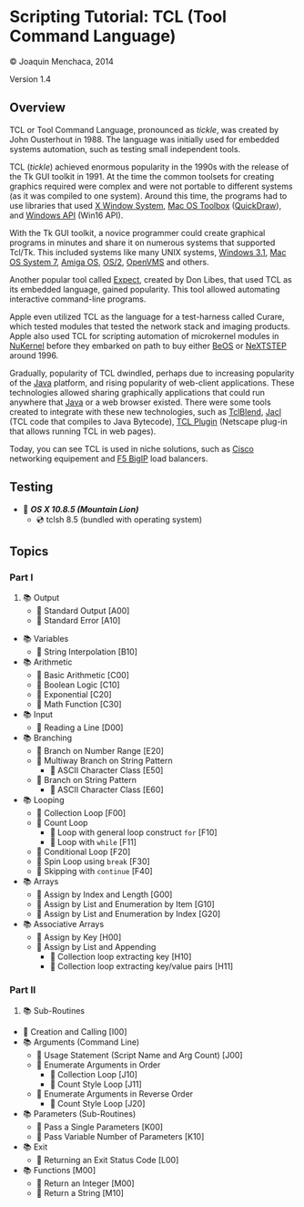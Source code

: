 # Scripting Tutorial: TCL (Tool Command Language)

© Joaquin Menchaca, 2014

Version 1.4

## Overview

TCL or Tool Command Language, pronounced as *tickle*, was created by John Ousterhout in 1988.  The language was initially used for embedded systems automation, such as testing small independent tools.  

TCL (*tickle*) achieved enormous popularity in the 1990s with the release of the Tk GUI toolkit in 1991.  At the time the common toolsets for creating graphics required were complex and were not portable to different systems (as it was compiled to one system).  Around this time, the programs had to use libraries that used [X Window System](http://en.wikipedia.org/wiki/X_Window_System), [Mac OS Toolbox](http://en.wikipedia.org/wiki/Macintosh_Toolbox) ([QuickDraw](http://en.wikipedia.org/wiki/QuickDraw)), and [Windows API](http://en.wikipedia.org/wiki/Windows_API) (Win16 API).  

With the Tk GUI toolkit, a novice programmer could create graphical programs in minutes and share it on numerous systems that supported Tcl/Tk. This included systems like many UNIX systems, [Windows 3.1](http://en.wikipedia.org/wiki/Windows_3.1x), [Mac OS System 7](http://en.wikipedia.org/wiki/System_7), [Amiga OS](http://en.wikipedia.org/wiki/AmigaOS), [OS/2](http://en.wikipedia.org/wiki/OS/2), [OpenVMS](http://en.wikipedia.org/wiki/OpenVMS) and others.

Another popular tool called [Expect](http://en.wikipedia.org/wiki/Expect), created by Don Libes, that used TCL as its embedded language, gained popularity.  This tool allowed automating interactive command-line programs.

Apple even utilized TCL as the language for a test-harness called Curare, which tested modules that tested the network stack and imaging products. Apple also used TCL for scripting automation of microkernel modules in [NuKernel](http://en.wikipedia.org/wiki/Nukernel) before they embarked on path to buy either [BeOS](http://en.wikipedia.org/wiki/BeOS) or [NeXTSTEP](http://en.wikipedia.org/wiki/NeXTSTEP) around 1996.

Gradually, popularity of TCL dwindled, perhaps due to increasing popularity of the [Java](http://en.wikipedia.org/wiki/Java_%28software_platform%29) platform, and rising popularity of web-client applications.  These technologies allowed sharing graphically applications that could run anywhere that [Java](http://en.wikipedia.org/wiki/Java_%28software_platform%29) or a web browser existed.  There were some tools created to integrate with these new technologies, such as [TclBlend](http://en.wikipedia.org/wiki/Tcl/Java), [Jacl](http://en.wikipedia.org/wiki/Tcl/Java) (TCL code that compiles to Java Bytecode), [TCL Plugin](http://www.tcl.tk/software/plugin/) (Netscape plug-in that allows running TCL in web pages).

Today, you can see TCL is used in niche solutions, such as [Cisco](http://en.wikipedia.org/wiki/Cisco_Systems) networking equipement and [F5 BigIP](http://en.wikipedia.org/wiki/F5_Networks#BIG-IP) load balancers.

## Testing

* :dvd: *__OS X 10.8.5 (Mountain Lion)__*
  * :cd: tclsh 8.5 (bundled with operating system)

## Topics

### Part I

1. :books: Output
   * :green_book: Standard Output [A00]
   * :green_book: Standard Error [A10]
* :books: Variables
   * :green_book: String Interpolation [B10]
* :books: Arithmetic
   * :green_book: Basic Arithmetic [C00]
   * :green_book: Boolean Logic [C10]
   * :green_book: Exponential [C20]
   * :green_book: Math Function [C30]
* :books: Input
   * :green_book: Reading a Line [D00]
* :books: Branching
   * :green_book: Branch on Number Range [E20]
   * :green_book: Multiway Branch on String Pattern
     * :page_facing_up: ASCII Character Class [E50]
   * :green_book: Branch on String Pattern
     * :page_facing_up: ASCII Character Class [E60]
* :books: Looping
  * :green_book: Collection Loop [F00]
  * :green_book: Count Loop
    * :page_facing_up: Loop with general loop construct `for` [F10]
    * :page_facing_up: Loop with `while` [F11]
  * :green_book: Conditional Loop [F20]
  * :green_book: Spin Loop using `break` [F30]
  * :green_book: Skipping with `continue` [F40]
* :books: Arrays
  * :green_book: Assign by Index and Length [G00]
  * :green_book: Assign by List and Enumeration by Item [G10]
  * :green_book: Assign by List and Enumeration by Index [G20]
* :books: Associative Arrays
  * :green_book: Assign by Key [H00]
  * :green_book: Assign by List and Appending
    * :page_facing_up: Collection loop extracting key [H10]
    * :page_facing_up: Collection loop extracting key/value pairs [H11]

### Part II


1. :books: Sub-Routines
  * :green_book: Creation and Calling [I00]
* :books: Arguments (Command Line)
  * :green_book: Usage Statement (Script Name and Arg Count) [J00]
  * :green_book: Enumerate Arguments in Order
    * :page_facing_up: Collection Loop [J10]
    * :page_facing_up: Count Style Loop [J11]
  * :green_book: Enumerate Arguments in Reverse Order
    * :page_facing_up: Count Style Loop  [J20]
* :books: Parameters (Sub-Routines)
  * :green_book: Pass a Single Parameters [K00]
  * :green_book: Pass Variable Number of Parameters [K10]
* :books: Exit
   * :green_book: Returning an Exit Status Code [L00]
* :books: Functions [M00]
   * :green_book: Return an Integer [M00]
   * :green_book: Return a String [M10]

